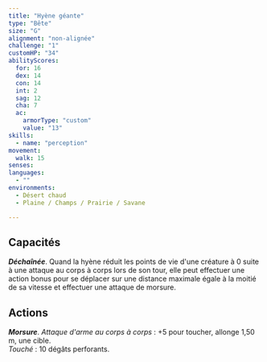 ```yaml
---
title: "Hyène géante"
type: "Bête"
size: "G"
alignment: "non-alignée"
challenge: "1"
customHP: "34"
abilityScores:
  for: 16
  dex: 14
  con: 14
  int: 2
  sag: 12
  cha: 7
  ac:
    armorType: "custom"
    value: "13"
skills:
  - name: "perception"
movement:
  walk: 15
senses:
languages:
  - ""
environments:
  - Désert chaud
  - Plaine / Champs / Prairie / Savane

---
```

## Capacités
_**Déchaînée**_. Quand la hyène réduit les points de vie d'une créature à 0 suite à une attaque au corps à corps lors de son tour, elle peut effectuer une action bonus pour se déplacer sur une distance maximale égale à la moitié de sa vitesse et effectuer une attaque de morsure.

## Actions
_**Morsure**_. _Attaque d'arme au corps à corps_ : +5 pour toucher, allonge 1,50 m, une cible.  
_Touché_ : 10 dégâts perforants.
